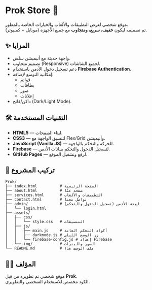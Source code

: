 # Prok Store 🚀

موقع شخصي لعرض التطبيقات والألعاب والخيارات الخاصة بالمطور.  
تم تصميمه ليكون **خفيف، سريع، ومتجاوب** مع جميع الأجهزة (موبايل + كمبيوتر).

## ✨ المزايا
- واجهة حديثة مع أنيميشن سلس.
- تصميم متجاوب (Responsive) لجميع الشاشات.
- دعم تسجيل دخول الأدمن باستخدام **Firebase Authentication**.
- إمكانية التوسع لإضافة:
  - قوائم
  - بطاقات
  - صور
  - إعلانات
- داكن/فاتح (Dark/Light Mode).

## 🛠️ التقنيات المستخدمة
- **HTML5** — لبناء الصفحات.
- **CSS3** — لتنسيق الواجهة مع Flex/Grid وأنيميشن.
- **JavaScript (Vanilla JS)** — للحركة والتحكم بالواجهة.
- **Firebase** — لتسجيل الدخول والتحكم ببيانات الأدمن.
- **GitHub Pages** — لرفع وتشغيل الموقع.

## 📂 تركيب المشروع
```
Prok/
├── index.html          # الصفحة الرئيسية
├── about.html          # صفحة عنّا
├── services.html       # التطبيقات والألعاب
├── contact.html        # تواصل معنا
├── admin/              # لوحة الأدمن (تسجيل الدخول والتحكم)
│   └── login.html
├── assets/
│   ├── css/
│   │   └── style.css   # التنسيقات
│   ├── js/
│   │   ├── main.js     # أكواد التحكم العامة
│   │   ├── darkmode.js # زر الوضع الليلي
│   │   └── firebase-config.js # إعداد Firebase
│   └── img/            # الصور والبنرات
└── README.md           # ملف الوصف هذا
```

## 👨‍💻 المؤلف
موقع شخصي تم تطويره من قبل **Prok**.  
الكود مخصص للاستخدام الشخصي والتطويري.  
